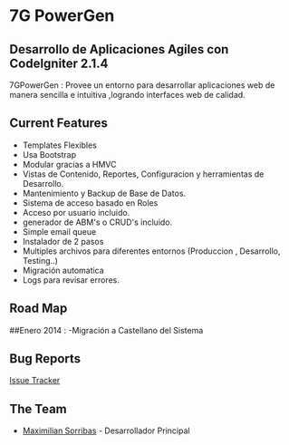 # 7G PowerGen
## Desarrollo de Aplicaciones Agiles con CodeIgniter 2.1.4 


7GPowerGen : Provee un entorno para desarrollar aplicaciones web de manera sencilla e intuitiva ,logrando interfaces web de calidad.

## Current Features

- Templates Flexibles
- Usa Bootstrap 
- Modular gracias a HMVC
- Vistas de Contenido, Reportes, Configuracion y herramientas de Desarrollo.
- Mantenimiento y Backup de Base de Datos.
- Sistema de acceso basado en Roles
- Acceso por usuario incluido.
- generador de ABM's o CRUD's incluido.
- Simple email queue 
- Instalador de 2 pasos
- Multiples archivos para diferentes entornos (Produccion , Desarrollo, Testing..)
- Migración automatica
- Logs para revisar errores.

## Road Map

##Enero 2014 :
-Migración a Castellano del Sistema


## Bug Reports 

[Issue Tracker](https://github.com/area7g/7GPowerGen/issues) 

## The Team

- [Maximilian Sorribas](http://www.area7g.com) - Desarrollador Principal
